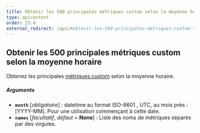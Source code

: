 ```yaml
---
title: Obtenir les 500 principales métriques custom selon la moyenne horaire
type: apicontent
order: 23.4
external_redirect: /api/#obtenir-les-500-principales-metriques-custom-selon-la-moyenne-horaire
---
```


## Obtenir les 500 principales métriques custom selon la moyenne horaire

Obtenez les principales [métriques custom][1] selon la moyenne horaire.

##### Arguments
* **`month`** [*obligatoire*] :
    datetime au format ISO-8601 , UTC, au mois près : [YYYY-MM]. Pour une utilisation commençant à cette date.
* **`names`** [*facultatif*, *défaut* = **None**] :
    Liste des noms de métriques séparés par des virgules.

[1]: /developers/metrics/custom_metrics/
